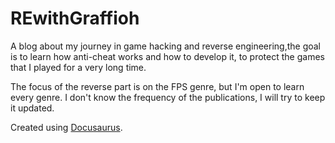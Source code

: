 # REwithGraffioh
A blog about my journey in game hacking and reverse engineering,the goal is to learn how anti-cheat works and how to develop it, to protect the games that I played for a very long time.

The focus of the reverse part is on the FPS genre, but I'm open to learn every genre.
I don't know the frequency of the publications, I will try to keep it updated.

Created using [Docusaurus](https://docusaurus.io/).
